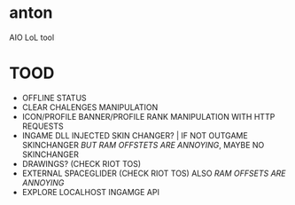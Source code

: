 # anton
AIO LoL tool

# TOOD
- OFFLINE STATUS
- CLEAR CHALENGES MANIPULATION
- ICON/PROFILE BANNER/PROFILE RANK MANIPULATION WITH HTTP REQUESTS
- INGAME DLL INJECTED SKIN CHANGER? | IF NOT OUTGAME SKINCHANGER *BUT RAM OFFSTETS ARE ANNOYING*, MAYBE NO SKINCHANGER
- DRAWINGS? (CHECK RIOT TOS)
- EXTERNAL SPACEGLIDER (CHECK RIOT TOS) ALSO *RAM OFFSETS ARE ANNOYING*
- EXPLORE LOCALHOST INGAMGE API
